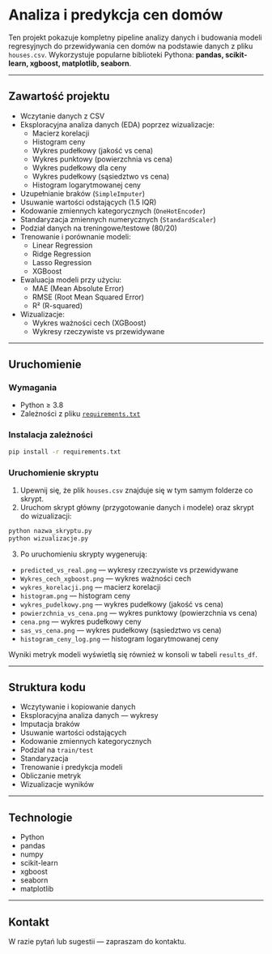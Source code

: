 
# Analiza i predykcja cen domów

Ten projekt pokazuje kompletny pipeline analizy danych i budowania modeli regresyjnych do przewidywania cen domów na podstawie danych z pliku `houses.csv`.
Wykorzystuje popularne biblioteki Pythona: **pandas, scikit-learn, xgboost, matplotlib, seaborn**.

---

## Zawartość projektu

- Wczytanie danych z CSV
- Eksploracyjna analiza danych (EDA) poprzez wizualizacje:
  - Macierz korelacji
  - Histogram ceny
  - Wykres pudełkowy (jakość vs cena)
  - Wykres punktowy (powierzchnia vs cena)
  - Wykres pudełkowy dla ceny
  - Wykres pudełkowy (sąsiedztwo vs cena)
  - Histogram logarytmowanej ceny
- Uzupełnianie braków (`SimpleImputer`)
- Usuwanie wartości odstających (1.5 IQR)
- Kodowanie zmiennych kategorycznych (`OneHotEncoder`)
- Standaryzacja zmiennych numerycznych (`StandardScaler`)
- Podział danych na treningowe/testowe (80/20)
- Trenowanie i porównanie modeli:
  - Linear Regression
  - Ridge Regression
  - Lasso Regression
  - XGBoost
- Ewaluacja modeli przy użyciu:
  - MAE (Mean Absolute Error)
  - RMSE (Root Mean Squared Error)
  - R² (R-squared)
- Wizualizacje:
  - Wykres ważności cech (XGBoost)
  - Wykresy rzeczywiste vs przewidywane

---

## Uruchomienie

### Wymagania

- Python ≥ 3.8
- Zależności z pliku [`requirements.txt`](./requirements.txt)

### Instalacja zależności

```bash
pip install -r requirements.txt
```

### Uruchomienie skryptu

1. Upewnij się, że plik `houses.csv` znajduje się w tym samym folderze co skrypt.  
2. Uruchom skrypt główny (przygotowanie danych i modele) oraz skrypt do wizualizacji:

```bash
python nazwa_skryptu.py
python wizualizacje.py
```

3. Po uruchomieniu skrypty wygenerują:
- `predicted_vs_real.png` — wykresy rzeczywiste vs przewidywane
- `Wykres_cech_xgboost.png` — wykres ważności cech
- `wykres_korelacji.png` — macierz korelacji
- `histogram.png` — histogram ceny
- `wykres_pudelkowy.png` — wykres pudełkowy (jakość vs cena)
- `powierzchnia_vs_cena.png` — wykres punktowy (powierzchnia vs cena)
- `cena.png` — wykres pudełkowy ceny
- `sas_vs_cena.png` — wykres pudełkowy (sąsiedztwo vs cena)
- `histogram_ceny_log.png` — histogram logarytmowanej ceny

Wyniki metryk modeli wyświetlą się również w konsoli w tabeli `results_df`.

---

## Struktura kodu

- Wczytywanie i kopiowanie danych
- Eksploracyjna analiza danych — wykresy
- Imputacja braków
- Usuwanie wartości odstających
- Kodowanie zmiennych kategorycznych
- Podział na `train/test`
- Standaryzacja
- Trenowanie i predykcja modeli
- Obliczanie metryk
- Wizualizacje wyników

---

## Technologie

- Python
- pandas
- numpy
- scikit-learn
- xgboost
- seaborn
- matplotlib

---

## Kontakt

W razie pytań lub sugestii — zapraszam do kontaktu.
